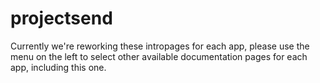 # projectsend

Currently we're reworking these intropages for each app, please use the menu on the left to select other available documentation pages for each app, including this one.
